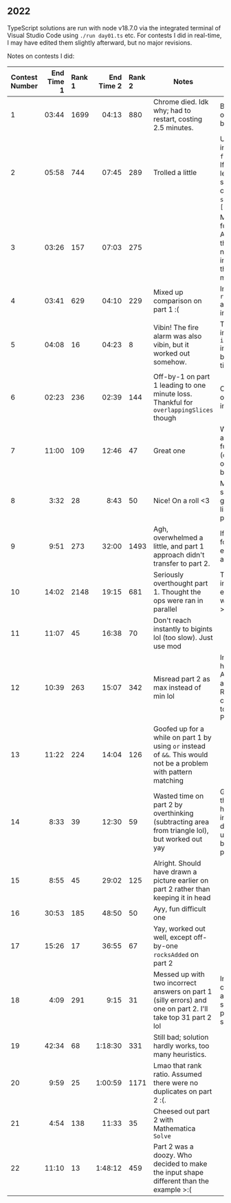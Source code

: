 ## 2022

TypeScript solutions are run with node v18.7.0 via the integrated terminal of Visual Studio Code using `./run day01.ts` etc.
For contests I did in real-time, I may have edited them slightly afterward, but no major revisions.

Notes on contests I did:

| Contest Number | End Time 1 | Rank 1 | End Time 2 | Rank 2 | Notes                                                                                                            | Learned                                                                                                                                      |
| -------------- | ---------: | :----- | ---------: | :----- | ---------------------------------------------------------------------------------------------------------------- | -------------------------------------------------------------------------------------------------------------------------------------------- |
| 1              |      03:44 | 1699   |      04:13 | 880    | Chrome died. Idk why; had to restart, costing 2.5 minutes.                                                       | Be logged-in on Firefox as a backup I guess.                                                                                                 |
| 2              |      05:58 | 744    |      07:45 | 289    | Trolled a little                                                                                                 | Use `.find(...)` instead of `filter(...)[0]`. If you know the length of a string, get last character with `s[4]` instead of `[...s].at(-1)!` |
| 3              |      03:26 | 157    |      07:03 | 275    |                                                                                                                  | More helper functions :). Also, transform the input to numbers immediately if there's a clear mapping.                                       |
| 4              |      03:41 | 629    |      04:10 | 229    | Mixed up comparison on part 1 :(                                                                                 | Implement `range(lo, hi)` and parsing input helpers.                                                                                         |
| 5              |      04:08 | 16     |      04:23 | 8      | Vibin! The fire alarm was also vibin, but it worked out somehow.                                                 | Thankful I implemented `ints` immediately before, saved time parsing.                                                                        |
| 6              |      02:23 | 236    |      02:39 | 144    | Off-by-1 on part 1 leading to one minute loss. Thankful for `overlappingSlices` though                           | Check solution on the example input.                                                                                                         |
| 7              |      11:00 | 109    |      12:46 | 47     | Great one                                                                                                        | Want `prefixes` and `suffixes` functions (check the rest of APL/J/Jelly builtins)                                                            |
| 8              |       3:32 | 28     |       8:43 | 50     | Nice! On a roll <3                                                                                               | Might want some sort of grid helpers, like slices from point to point.                                                                       |
| 9              |       9:51 | 273    |      32:00 | 1493   | Agh, overwhelmed a little, and part 1 approach didn't transfer to part 2.                                        | If you see a forest of if-else, rethink the approach.                                                                                        |
| 10             |      14:02 | 2148   |      19:15 | 681    | Seriously overthought part 1. Thought the ops were ran in parallel                                               | Take a nap later in the day if you ever have to wake up early >:(                                                                            |
| 11             |      11:07 | 45     |      16:38 | 70     | Don't reach instantly to bigints lol (too slow). Just use mod                                                    |
| 12             |      10:39 | 263    |      15:07 | 342    | Misread part 2 as max instead of min lol                                                                         | Implement grid helpers bro. Also a queue and other stuff. Really convincing me to switch to Python                                           |
| 13             |      11:22 | 224    |      14:04 | 126    | Goofed up for a while on part 1 by using `or` instead of `&&`. This would not be a problem with pattern matching |
| 14             |       8:33 | 39     |      12:30 | 59     | Wasted time on part 2 by overthinking (subtracting area from triangle lol), but worked out yay                   | Get started on those grid helpers, including display. One useful tool: line between two points.                                              |
| 15             |       8:55 | 45     |      29:02 | 125    | Alright. Should have drawn a picture earlier on part 2 rather than keeping it in head                            |
| 16             |      30:53 | 185    |      48:50 | 50     | Ayy, fun difficult one                                                                                           |
| 17             |      15:26 | 17     |      36:55 | 67     | Yay, worked out well, except off-by-one `rocksAdded` on part 2                                                   |
| 18             |       4:09 | 291    |       9:15 | 31     | Messed up with two incorrect answers on part 1 (silly errors) and one on part 2. I'll take top 31 part 2 lol     | Implement custom sets and stuff, or switch to python/coconut smh.                                                                            |
| 19             |      42:34 | 68     |    1:18:30 | 331    | Still bad; solution hardly works, too many heuristics.                                                           |
| 20             |       9:59 | 25     |    1:00:59 | 1171   | Lmao that rank ratio. Assumed there were no duplicates on part 2 :(.                                             |
| 21             |       4:54 | 138    |      11:33 | 35     | Cheesed out part 2 with Mathematica `Solve`                                                                      |
| 22             |      11:10 | 13     |    1:48:12 | 459    | Part 2 was a doozy. Who decided to make the input shape different than the example >:(                           |
